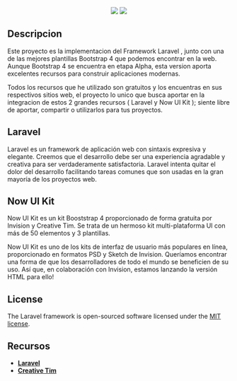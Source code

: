 <p align="center"><img src="https://laravel.com/assets/img/components/logo-laravel.svg"> <img src="https://s3.amazonaws.com/creativetim_bucket/new_logo.png" ></p>

## Descripcion

Este proyecto es la implementacion del Framework Laravel , junto con una de las mejores plantillas Bootstrap 4 que podemos encontrar en la web. Aunque Bootstrap 4 se encuentra en etapa Alpha, esta version aporta excelentes recursos para construir aplicaciones modernas.

Todos los recursos que he utilizado son gratuitos y los encuentras en sus respectivos sitios web, el proyecto lo unico que busca aportar en la integracion de estos 2 grandes recursos ( Laravel y Now UI Kit ); siente libre de aportar, compartir o utilizarlos para tus proyectos.


## Laravel

Laravel es un framework de aplicación web con sintaxis expresiva y elegante. Creemos que el desarrollo debe ser una experiencia agradable y creativa para ser verdaderamente satisfactoria. Laravel intenta quitar el dolor del desarrollo facilitando tareas comunes que son usadas en la gran mayoría de los proyectos web.


## Now UI Kit

Now UI Kit es un kit Booststrap 4 proporcionado de forma gratuita por Invision y Creative Tim. Se trata de un hermoso kit multi-plataforma UI con más de 50 elementos y 3 plantillas.

Now UI Kit es uno de los kits de interfaz de usuario más populares en línea, proporcionado en formatos PSD y Sketch de Invision. Queríamos encontrar una forma de que los desarrolladores de todo el mundo se beneficien de su uso. Así que, en colaboración con Invision, estamos lanzando la versión HTML para ello!

## License

The Laravel framework is open-sourced software licensed under the [MIT license](http://opensource.org/licenses/MIT).

## Recursos

- **[Laravel](https://laravel.com/)**
- **[Creative Tim](https://www.creative-tim.com/)**